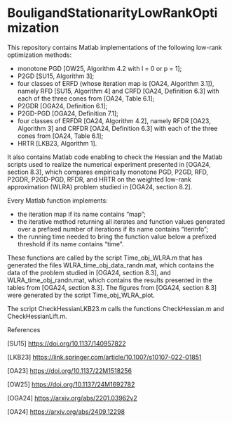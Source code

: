 # BouligandStationarityLowRankOptimization

This repository contains Matlab implementations of the following low-rank optimization methods:
- monotone PGD [OW25, Algorithm 4.2 with l = 0 or p = 1];
- P2GD [SU15, Algorithm 3];
- four classes of ERFD (whose iteration map is [OA24, Algorithm 3.1]), namely RFD [SU15, Algorithm 4] and CRFD [OA24, Definition 6.3] with each of the three cones from [OA24, Table 6.1];
- P2GDR [OGA24, Definition 6.1];
- P2GD-PGD [OGA24, Definition 7.1];
- four classes of ERFDR [OA24, Algorithm 4.2], namely RFDR [OA23, Algorithm 3] and CRFDR [OA24, Definition 6.3] with each of the three cones from [OA24, Table 6.1];
- HRTR [LKB23, Algorithm 1].

It also contains Matlab code enabling to check the Hessian and the Matlab scripts used to realize the numerical experiment presented in [OGA24, section 8.3], which compares empirically monotone PGD, P2GD, RFD, P2GDR, P2GD-PGD, RFDR, and HRTR on the weighted low-rank approximation (WLRA) problem studied in [OGA24, section 8.2].

Every Matlab function implements:
- the iteration map if its name contains “map”;
- the iterative method returning all iterates and function values generated over a prefixed number of iterations if its name contains “iterinfo”;
- the running time needed to bring the function value below a prefixed threshold if its name contains “time”.

These functions are called by the script Time_obj_WLRA.m that has generated the files WLRA_time_obj_data_randn.mat, which contains the data of the problem studied in [OGA24, section 8.3], and WLRA_time_obj_randn.mat, which contains the results presented in the tables from [OGA24, section 8.3]. The figures from [OGA24, section 8.3] were generated by the script Time_obj_WLRA_plot.

The script CheckHessianLKB23.m calls the functions CheckHessian.m and CheckHessianLift.m.

References

[SU15] https://doi.org/10.1137/140957822

[LKB23] https://link.springer.com/article/10.1007/s10107-022-01851

[OA23] https://doi.org/10.1137/22M1518256

[OW25] https://doi.org/10.1137/24M1692782

[OGA24] https://arxiv.org/abs/2201.03962v2

[OA24] https://arxiv.org/abs/2409.12298
